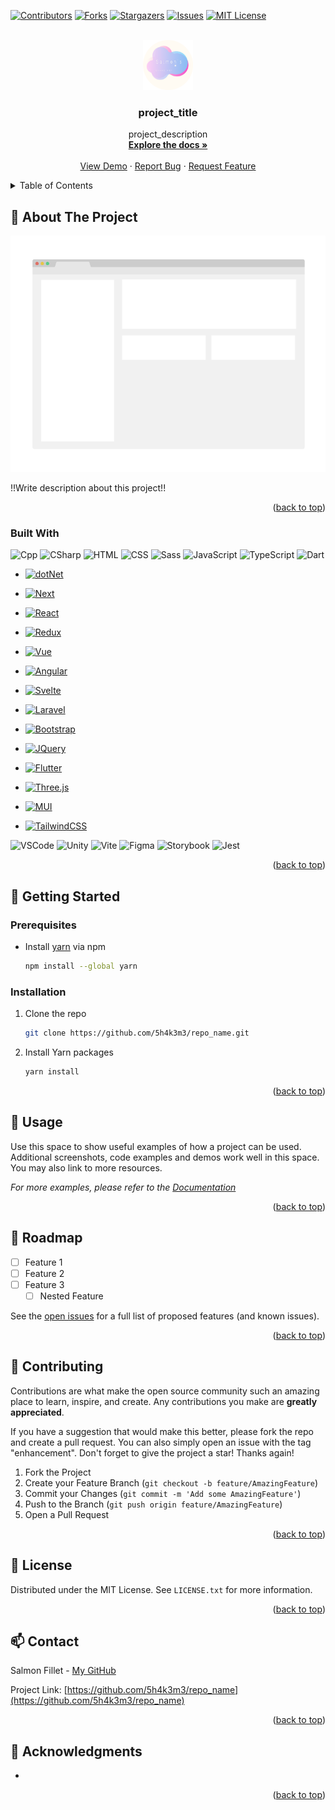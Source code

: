 <a name="readme-top"></a>

[![Contributors][contributors-shield]][contributors-url]
[![Forks][forks-shield]][forks-url]
[![Stargazers][stars-shield]][stars-url]
[![Issues][issues-shield]][issues-url]
[![MIT License][license-shield]][license-url]


<!--
Do a search and replace with text editor for the following:
`repo_name`,
`project_title`,
`project_description`
and other contents
-->


<!-- PROJECT LOGO -->
<br />
<div align="center">
  <a href="https://github.com/5h4k3m3/repo_name">
    <img src="images/logo.png" alt="Logo" width="80" height="80">
  </a>

<h3 align="center">project_title</h3>

  <p align="center">
    project_description
    <br />
    <a href="https://github.com/5h4k3m3/repo_name"><strong>Explore the docs »</strong></a>
    <br />
    <br />
    <a href="https://github.com/5h4k3m3/repo_name">View Demo</a>
    ·
    <a href="https://github.com/5h4k3m3/repo_name/issues">Report Bug</a>
    ·
    <a href="https://github.com/5h4k3m3/repo_name/issues">Request Feature</a>
  </p>
</div>


<!-- TABLE OF CONTENTS -->
<details>
  <summary>Table of Contents</summary>
  <ol>
    <li>
      <a href="#about-the-project">About The Project</a>
      <ul>
        <li><a href="#built-with">Built With</a></li>
      </ul>
    </li>
    <li>
      <a href="#getting-started">Getting Started</a>
      <ul>
        <li><a href="#prerequisites">Prerequisites</a></li>
        <li><a href="#installation">Installation</a></li>
      </ul>
    </li>
    <li><a href="#usage">Usage</a></li>
    <li><a href="#roadmap">Roadmap</a></li>
    <li><a href="#contributing">Contributing</a></li>
    <li><a href="#license">License</a></li>
    <li><a href="#contact">Contact</a></li>
    <li><a href="#acknowledgments">Acknowledgments</a></li>
  </ol>
</details>

<!-- ABOUT THE PROJECT -->
## 🌟 About The Project

![Product Screen Shot][product-screenshot]

!!Write description about this project!!

<p align="right">(<a href="#readme-top">back to top</a>)</p>

### Built With

![Cpp] ![CSharp]
![HTML] ![CSS] ![Sass] ![JavaScript] ![TypeScript] ![Dart]

* [![dotNet][dotNet]][dotNet-url]
* [![Next][Next.js]][Next-url]
* [![React][React.js]][React-url]
* [![Redux][Redux]][Redux-url]
* [![Vue][Vue.js]][Vue-url]
* [![Angular][Angular.io]][Angular-url]
* [![Svelte][Svelte.dev]][Svelte-url]
* [![Laravel][Laravel.com]][Laravel-url]
* [![Bootstrap][Bootstrap.com]][Bootstrap-url]
* [![JQuery][JQuery.com]][JQuery-url]
* [![Flutter][Flutter]][Flutter-url]

* [![Three.js][Three.js]][Three.js-url]

* [![MUI][MUI]][MUI-url]
* [![TailwindCSS][TailwindCSS]][TailwindCSS-url]

![VSCode] ![Unity]
![Vite] ![Figma] ![Storybook] ![Jest]

<p align="right">(<a href="#readme-top">back to top</a>)</p>


<!-- GETTING STARTED -->
## 🚀 Getting Started

### Prerequisites

* Install [yarn](https://yarnpkg.com/) via npm
  ```sh
  npm install --global yarn
  ```

### Installation

1. Clone the repo
   ```sh
   git clone https://github.com/5h4k3m3/repo_name.git
   ```
2. Install Yarn packages
   ```sh
   yarn install
   ```

<p align="right">(<a href="#readme-top">back to top</a>)</p>


<!-- USAGE EXAMPLES -->
## 🎉 Usage

Use this space to show useful examples of how a project can be used. Additional screenshots, code examples and demos work well in this space. You may also link to more resources.

_For more examples, please refer to the [Documentation](https://example.com)_

<p align="right">(<a href="#readme-top">back to top</a>)</p>


<!-- ROADMAP -->
## 💭 Roadmap

- [ ] Feature 1
- [ ] Feature 2
- [ ] Feature 3
    - [ ] Nested Feature

See the [open issues](https://github.com/5h4k3m3/repo_name/issues) for a full list of proposed features (and known issues).

<p align="right">(<a href="#readme-top">back to top</a>)</p>


<!-- CONTRIBUTING -->
## 🙌 Contributing

Contributions are what make the open source community such an amazing place to learn, inspire, and create. Any contributions you make are **greatly appreciated**.

If you have a suggestion that would make this better, please fork the repo and create a pull request. You can also simply open an issue with the tag "enhancement".
Don't forget to give the project a star! Thanks again!

1. Fork the Project
2. Create your Feature Branch (`git checkout -b feature/AmazingFeature`)
3. Commit your Changes (`git commit -m 'Add some AmazingFeature'`)
4. Push to the Branch (`git push origin feature/AmazingFeature`)
5. Open a Pull Request

<p align="right">(<a href="#readme-top">back to top</a>)</p>


<!-- LICENSE -->
## 📄 License

Distributed under the MIT License. See `LICENSE.txt` for more information.

<p align="right">(<a href="#readme-top">back to top</a>)</p>


<!-- CONTACT -->
## 📫 Contact

Salmon Fillet - [My GitHub](https://github.com/5h4k3m3)

Project Link: [https://github.com/5h4k3m3/repo_name](https://github.com/5h4k3m3/repo_name)

<p align="right">(<a href="#readme-top">back to top</a>)</p>


<!-- ACKNOWLEDGMENTS -->
## 📌 Acknowledgments

* []()

<p align="right">(<a href="#readme-top">back to top</a>)</p>


<!-- MARKDOWN LINKS & IMAGES -->
<!--
get badge and icon from
https://shields.io/
https://simpleicons.org/
-->

[contributors-shield]: https://img.shields.io/github/contributors/5h4k3m3/repo_name.svg?style=for-the-badge
[contributors-url]: https://github.com/5h4k3m3/repo_name/graphs/contributors
[forks-shield]: https://img.shields.io/github/forks/5h4k3m3/repo_name.svg?style=for-the-badge
[forks-url]: https://github.com/5h4k3m3/repo_name/network/members
[stars-shield]: https://img.shields.io/github/stars/5h4k3m3/repo_name.svg?style=for-the-badge
[stars-url]: https://github.com/5h4k3m3/repo_name/stargazers
[issues-shield]: https://img.shields.io/github/issues/5h4k3m3/repo_name.svg?style=for-the-badge
[issues-url]: https://github.com/5h4k3m3/repo_name/issues
[license-shield]: https://img.shields.io/github/license/5h4k3m3/repo_name.svg?style=for-the-badge
[license-url]: https://github.com/5h4k3m3/repo_name/blob/master/LICENSE.txt
[product-screenshot]: images/screenshot.png

[Cpp]: https://img.shields.io/badge/C++-00599C?style=for-the-badge&logo=cplusplus&logoColor=white
[Csharp]: https://img.shields.io/badge/Csharp-239120?style=for-the-badge&logo=csharp&logoColor=white
[HTML]: https://img.shields.io/badge/HTML-E34F26?style=for-the-badge&logo=html5&logoColor=white
[CSS]: https://img.shields.io/badge/CSS-1572B6?style=for-the-badge&logo=css3&logoColor=white
[Sass]: https://img.shields.io/badge/Sass-CC6699?style=for-the-badge&logo=sass&logoColor=white
[JavaScript]: https://img.shields.io/badge/JavaScript-F7DF1E?style=for-the-badge&logo=javascript&logoColor=white
[TypeScript]: https://img.shields.io/badge/TypeScript-3178C6?style=for-the-badge&logo=typescript&logoColor=white
[Dart]: https://img.shields.io/badge/Dart-0175C2?style=for-the-badge&logo=dart&logoColor=white

[dotNet]: https://img.shields.io/badge/dotNet-512BD4?style=for-the-badge&logo=dotnet&logoColor=white
[dotNet-url]: https://github.com/dotnet/core
[Next.js]: https://img.shields.io/badge/next.js-000000?style=for-the-badge&logo=nextdotjs&logoColor=white
[Next-url]: https://nextjs.org/
[React.js]: https://img.shields.io/badge/React-20232A?style=for-the-badge&logo=react&logoColor=61DAFB
[React-url]: https://reactjs.org/
[Redux]: https://img.shields.io/badge/Redux-764ABC?style=for-the-badge&logo=redux&logoColor=white
[Redux-url]: https://redux.js.org/
[Vue.js]: https://img.shields.io/badge/Vue.js-35495E?style=for-the-badge&logo=vuedotjs&logoColor=4FC08D
[Vue-url]: https://vuejs.org/
[Angular.io]: https://img.shields.io/badge/Angular-DD0031?style=for-the-badge&logo=angular&logoColor=white
[Angular-url]: https://angular.io/
[Svelte.dev]: https://img.shields.io/badge/Svelte-4A4A55?style=for-the-badge&logo=svelte&logoColor=FF3E00
[Svelte-url]: https://svelte.dev/
[Laravel.com]: https://img.shields.io/badge/Laravel-FF2D20?style=for-the-badge&logo=laravel&logoColor=white
[Laravel-url]: https://laravel.com
[Bootstrap.com]: https://img.shields.io/badge/Bootstrap-563D7C?style=for-the-badge&logo=bootstrap&logoColor=white
[Bootstrap-url]: https://getbootstrap.com
[JQuery.com]: https://img.shields.io/badge/jQuery-0769AD?style=for-the-badge&logo=jquery&logoColor=white
[JQuery-url]: https://jquery.com
[Flutter]: https://img.shields.io/badge/Flutter-02569B?style=for-the-badge&logo=flutter&logoColor=white
[Flutter-url]: https://flutter.dev/

[Three.js]: https://img.shields.io/badge/Three.js-000000?style=for-the-badge&logo=threedotjs&logoColor=white
[Three.js-url]: https://threejs.org/

[MUI]: https://img.shields.io/badge/MUI-007FFF?style=for-the-badge&logo=mui&logoColor=white
[MUI-url]: https://mui.com/
[TailwindCSS]: https://img.shields.io/badge/TailwindCSS-06B6D4?style=for-the-badge&logo=tailwindcss&logoColor=white
[TailwindCSS-url]: https://tailwindcss.com/

[VSCode]: https://img.shields.io/badge/VSCode-007ACC?style=for-the-badge&logo=visualstudiocode&logoColor=white
[VSCode-url]: https://code.visualstudio.com/
[Unity]: https://img.shields.io/badge/Unity-FFFFFF?style=for-the-badge&logo=unity&logoColor=black
[Unity-url]: https://unity.com/

[Vite]: https://img.shields.io/badge/Vite-646CFF?style=for-the-badge&logo=vite&logoColor=white
[Vite-url]: https://vitejs.dev/

[Figma]: https://img.shields.io/badge/Figma-F24E1E?style=for-the-badge&logo=figma&logoColor=white
[Figma-url]: https://www.figma.com/
[Storybook]: https://img.shields.io/badge/Storybook-FF4785?style=for-the-badge&logo=storybook&logoColor=white
[Storybook-url]: https://storybook.js.org/

[Jest]: https://img.shields.io/badge/Jest-C21325?style=for-the-badge&logo=jest&logoColor=white
[Jest-url]: https://jestjs.io/

